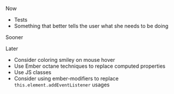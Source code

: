 Now

* Tests
* Something that better tells the user what she needs to be doing


Sooner


Later

* Consider coloring smiley on mouse hover
* Use Ember octane techniques to replace computed properties
* Use JS classes
* Consider using ember-modifiers to replace `this.element.addEventListener` usages
